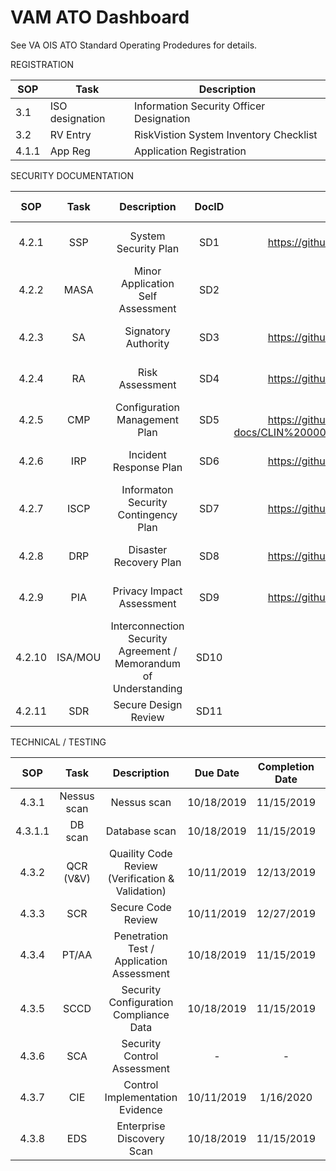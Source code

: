 # VAM ATO Dashboard

See VA OIS ATO Standard Operating Prodedures for details.


REGISTRATION

SOP     | Task    | Description
|--------|---------|--------|
3.1	    | ISO designation	  | Information Security Officer Designation
3.2	    | RV Entry	        | RiskVistion System Inventory Checklist
4.1.1	  | App Reg	          | Application Registration

SECURITY DOCUMENTATION

| SOP | Task | Description | DocID | Location | Due Date | Completion Date | Approved Date |
|:---:|:---:|:---:|:---:|:---:|:---:|:---:|:---:|
| 4.2.1 | SSP | System Security Plan | SD1 | Risk Vision and on GitHub: https://github.com/vistadataproject/VAM2ProjectManagement/blob/master/other/VAM1-docs/VAM_System_Security_Plan_Updated.docx | 03/07/2019 | 03/07/2019 | - | 
| 4.2.2 | MASA | Minor Application Self Assessment | SD2 | Not applicable, VAM2 is not a minor application, <br /> VAM2 requires  its own ATO | N/A | N/A | N/A|
| 4.2.3 | SA | Signatory Authority | SD3 | Risk Vision and on GitHub: https://github.com/vistadataproject/VAM2ProjectManagement/blob/master/other/VAM1-docs/SIGNATORY%20AUTHORITY_VAM.docx | 02/01/2019 | 10/01/2019 | - |
| 4.2.4 | RA | Risk Assessment | SD4 | Risk Vision and on GitHub: https://github.com/vistadataproject/VAM2ProjectManagement/blob/master/other/VAM1-docs/VAM_Risk_Assessment.docx | 06/06/2019 | 07/17/2019 | - |
| 4.2.5 | CMP | Configuration Management Plan | SD5 | Risk Vision and on GitHub: https://github.com/vistadataproject/VAM2ProjectManagement/blob/master/other/VAM1-docs/CLIN%200001AH%20%20VAM%20Configuration%20Management%20Plan%20v%201.2.docx | - | - | - |
| 4.2.6 | IRP | Incident Response Plan | SD6 | Risk Vision and on GitHub: https://github.com/vistadataproject/VAM2ProjectManagement/blob/master/other/VAM1-docs/VAM%20IRP_V_1.0_Unsigned.docx |06/06/2019 | 06/26/2019 | - |
| 4.2.7 | ISCP | Informaton Security Contingency Plan | SD7 | Risk Vision and on GitHub: https://github.com/vistadataproject/VAM2ProjectManagement/blob/master/other/VAM1-docs/VAM%20-%20ISCP_V1.2_9-6-18_Unsigned.docx | 06/06/2019 | 06/26/2019 | - |
| 4.2.8 | DRP | Disaster Recovery Plan | SD8 | Risk Vision andon GitHub: https://github.com/vistadataproject/VAM2ProjectManagement/blob/master/other/VAM1-docs/VAM_DRP_1.0_Unsigned.docx | - | - | - |
| 4.2.9 | PIA | Privacy Impact Assessment | SD9 | Risk Vision and on GitHub: https://github.com/vistadataproject/VAM2ProjectManagement/blob/master/other/VAM1-docs/FY18StandardPIA-VAM_ForSignature.docx | 6/26/2019 | 09/20/2019 | - |
| 4.2.10 | ISA/MOU | Interconnection Security Agreement / Memorandum of Understanding | SD10 | Risk Vision and GitHub:  Need to Obtain the Document| 06/06/2019 | 06/19/2019 | - |
| 4.2.11	| SDR | Secure Design Review | SD11 | Risk Vision and on GitHub: Need to Obtain the Document | 10/11/2019 | 10/18/2019 | - |

TECHNICAL / TESTING

| SOP     | Task    | Description | Due Date | Completion Date | Approved Date |
|:---:|:---:|:---:|:---:|:---:|:---:|
|4.3.1 | Nessus scan | Nessus scan | 10/18/2019 | 11/15/2019 | - |
| 4.3.1.1	| DB scan | Database scan | 10/18/2019 | 11/15/2019 | - |
| 4.3.2 | QCR (V&V) | Quaility Code Review (Verification & Validation) | 10/11/2019 | 12/13/2019 | - |
| 4.3.3 | SCR	| Secure Code Review | 10/11/2019 | 12/27/2019 | - |
| 4.3.4 | PT/AA | Penetration Test / Application Assessment | 10/18/2019 | 11/15/2019 | - |
| 4.3.5 | SCCD | Security Configuration Compliance Data | 10/18/2019 | 11/15/2019 | - |
| 4.3.6	| SCA | Security Control Assessment | - | - | - |
| 4.3.7 | CIE | Control Implementation Evidence | 10/11/2019 | 1/16/2020 | - |
| 4.3.8 | EDS | Enterprise Discovery Scan | 10/18/2019 | 11/15/2019 | - |
